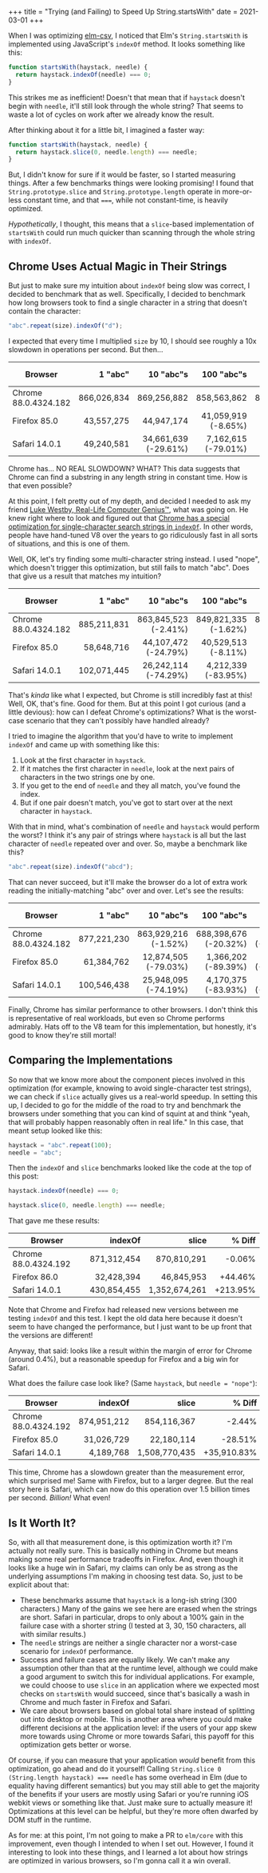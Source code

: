 +++
title = "Trying (and Failing) to Speed Up String.startsWith"
date = 2021-03-01
+++

When I was optimizing [elm-csv](@/posts/elm-csv-package-and-talk.md), I noticed that Elm's `String.startsWith` is implemented using JavaScript's `indexOf` method.
It looks something like this:

```javascript
function startsWith(haystack, needle) {
  return haystack.indexOf(needle) === 0;
}
```

This strikes me as inefficient!
Doesn't that mean that if `haystack` doesn't begin with `needle`, it'll still look through the whole string?
That seems to waste a lot of cycles on work after we already know the result.

After thinking about it for a little bit, I imagined a faster way:

```javascript
function startsWith(haystack, needle) {
  return haystack.slice(0, needle.length) === needle;
}
```

But, I didn't know for sure if it would be faster, so I started measuring things.
After a few benchmarks things were looking promising!
I found that `String.prototype.slice` and `String.prototype.length` operate in more-or-less constant time, and that `===`, while not constant-time, is heavily optimized.

_Hypothetically_, I thought, this means that a `slice`-based implementation of `startsWith` could run much quicker than scanning through the whole string with `indexOf`.

## Chrome Uses Actual Magic in Their Strings

But just to make sure my intuition about `indexOf` being slow was correct, I decided to benchmark that as well.
Specifically, I decided to benchmark how long browsers took to find a single character in a string that doesn't contain the character:

```javascript
"abc".repeat(size).indexOf("d");
```

I expected that every time I multiplied `size` by 10, I should see roughly a 10x slowdown in operations per second.
But then…

| Browser              |     1 "abc" |            10 "abc"s |          100 "abc"s |         1,000 "abc"s |
| -------------------- | ----------: | -------------------: | ------------------: | -------------------: |
| Chrome 88.0.4324.182 | 866,026,834 |          869,256,882 |         858,563,862 |          865,370,315 |
| Firefox 85.0         |  43,557,275 |           44,947,174 | 41,059,919 (-8.65%) | 16,831,928 (-59.01%) |
| Safari 14.0.1        |  49,240,581 | 34,661,639 (-29.61%) | 7,162,615 (-79.01%) |    877,449 (-87.75%) |

Chrome has… NO REAL SLOWDOWN?
WHAT?
This data suggests that Chrome can find a substring in any length string in constant time.
How is that even possible?

At this point, I felt pretty out of my depth, and decided I needed to ask my friend [Luke Westby, Real-Life Computer Genius™](https://github.com/lukewestby), what was going on.
He knew right where to look and figured out that [Chrome has a special optimization for single-character search strings in `indexOf`](https://github.com/v8/v8/blob/dc712da548c7fb433caed56af9a021d964952728/src/strings/string-search.h#L194).
In other words, people have hand-tuned V8 over the years to go ridiculously fast in all sorts of situations, and this is one of them.

Well, OK, let's try finding some multi-character string instead.
I used "nope", which doesn't trigger this optimization, but still fails to match "abc".
Does that give us a result that matches my intuition?

| Browser              |     1 "abc" |            10 "abc"s |           100 "abc"s |         1,000 "abc"s |
| -------------------- | ----------: | -------------------: | -------------------: | -------------------: |
| Chrome 88.0.4324.182 | 885,211,831 | 863,845,523 (-2.41%) | 849,821,335 (-1.62%) | 837,391,727 (-1.46%) |
| Firefox 85.0         |  58,648,716 | 44,107,472 (-24.79%) |  40,529,513 (-8.11%) | 16,768,019 (-58.63%) |
| Safari 14.0.1        | 102,071,445 | 26,242,114 (-74.29%) |  4,212,339 (-83.95%) |    467,329 (-88.91%) |

That's _kinda_ like what I expected, but Chrome is still incredibly fast at this!
Well, OK, that's fine.
Good for them.
But at this point I got curious (and a little devious): how can I defeat Chrome's optimizations?
What is the worst-case scenario that they can't possibly have handled already?

I tried to imagine the algorithm that you'd have to write to implement `indexOf` and came up with something like this:

1. Look at the first character in `haystack`.
2. If it matches the first character in `needle`, look at the next pairs of characters in the two strings one by one.
3. If you get to the end of `needle` and they all match, you've found the index.
4. But if one pair doesn't match, you've got to start over at the next character in `haystack`.

With that in mind, what's combination of `needle` and `haystack` would perform the worst?
I think it's any pair of strings where `haystack` is all but the last character of `needle` repeated over and over.
So, maybe a benchmark like this?

```javascript
"abc".repeat(size).indexOf("abcd");
```

That can never succeed, but it'll make the browser do a lot of extra work reading the initially-matching "abc" over and over.
Let's see the results:

| Browser              |     1 "abc" |            10 "abc"s |            100 "abc"s |      1,000 "abc"s |
| -------------------- | ----------: | -------------------: | --------------------: | ----------------: |
| Chrome 88.0.4324.182 | 877,221,230 | 863,929,216 (-1.52%) | 688,398,676 (-20.32%) | 125,023 (-99.98%) |
| Firefox 85.0         |  61,384,762 | 12,874,505 (-79.03%) |   1,366,202 (-89.39%) | 137,245 (-89.95%) |
| Safari 14.0.1        | 100,546,438 | 25,948,095 (-74.19%) |   4,170,375 (-83.93%) | 467,753 (-88.78%) |

Finally, Chrome has similar performance to other browsers.
I don't think this is representative of real workloads, but even so Chrome performs admirably.
Hats off to the V8 team for this implementation, but honestly, it's good to know they're still mortal!

## Comparing the Implementations

So now that we know more about the component pieces involved in this optimization (for example, knowing to avoid single-character test strings), we can check if `slice` actually gives us a real-world speedup.
In setting this up, I decided to go for the middle of the road to try and benchmark the browsers under something that you can kind of squint at and think "yeah, that will probably happen reasonably often in real life."
In this case, that meant setup looked like this:

```javascript
haystack = "abc".repeat(100);
needle = "abc";
```

Then the `indexOf` and `slice` benchmarks looked like the code at the top of this post:

```javascript
haystack.indexOf(needle) === 0;
```

```javascript
haystack.slice(0, needle.length) === needle;
```

That gave me these results:

| Browser              |     indexOf |         slice |   % Diff |
| -------------------- | ----------: | ------------: | -------: |
| Chrome 88.0.4324.192 | 871,312,454 |   870,810,291 |   -0.06% |
| Firefox 86.0         |  32,428,394 |    46,845,953 |  +44.46% |
| Safari 14.0.1        | 430,854,455 | 1,352,674,261 | +213.95% |

Note that Chrome and Firefox had released new versions between me testing `indexOf` and this test. I kept the old data here because it doesn't seem to have changed the performance, but I just want to be up front that the versions are different!

Anyway, that said: looks like a result within the margin of error for Chrome (around 0.4%), but a reasonable speedup for Firefox and a big win for Safari.

What does the failure case look like? (Same `haystack`, but `needle = "nope"`):

| Browser              |     indexOf |         slice |      % Diff |
| -------------------- | ----------: | ------------: | ----------: |
| Chrome 88.0.4324.192 | 874,951,212 |   854,116,367 |      -2.44% |
| Firefox 85.0         |  31,026,729 |    22,180,114 |     -28.51% |
| Safari 14.0.1        |   4,189,768 | 1,508,770,435 | +35,910.83% |

This time, Chrome has a slowdown greater than the measurement error, which surprised me!
Same with Firefox, but to a larger degree.
But the real story here is Safari, which can now do this operation over 1.5 billion times per second.
_Billion!_
What even!

## Is It Worth It?

So, with all that measurement done, is this optimization worth it?
I'm actually not really sure.
This is basically nothing in Chrome but means making some real performance tradeoffs in Firefox.
And, even though it looks like a huge win in Safari, my claims can only be as strong as the underlying assumptions I'm making in choosing test data.
So, just to be explicit about that:

- These benchmarks assume that `haystack` is a long-ish string (300 characters.)
  Many of the gains we see here are erased when the strings are short.
  Safari in particular, drops to only about a 100% gain in the failure case with a shorter string (I tested at 3, 30, 150 characters, all with similar results.)
- The `needle` strings are neither a single character nor a worst-case scenario for `indexOf` performance.
- Success and failure cases are equally likely.
  We can't make any assumption other than that at the runtime level, although we could make a good argument to switch this for individual applications.
  For example, we could choose to use `slice` in an application where we expected most checks on `startsWith` would succeed, since that's basically a wash in Chrome and much faster in Firefox and Safari.
- We care about browsers based on global total share instead of splitting out into desktop or mobile.
  This is another area where you could make different decisions at the application level: if the users of your app skew more towards using Chrome or more towards Safari, this payoff for this optimization gets better or worse.

Of course, if you can measure that your application _would_ benefit from this optimization, go ahead and do it yourself!
Calling `String.slice 0 (String.length haystack) === needle` has some overhead in Elm (due to equality having different semantics) but you may still able to get the majority of the benefits if your users are mostly using Safari or you're running iOS webkit views or something like that.
Just make sure to actually measure it!
Optimizations at this level can be helpful, but they're more often dwarfed by DOM stuff in the runtime.

As for me: at this point, I'm not going to make a PR to `elm/core` with this improvement, even though I intended to when I set out.
However, I found it interesting to look into these things, and I learned a lot about how strings are optimized in various browsers, so I'm gonna call it a win overall.
